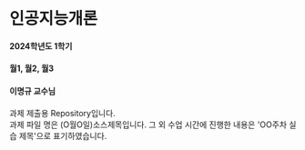 # 인공지능개론
#### 2024학년도 1학기
#### 월1, 월2, 월3
#### 이명규 교수님
과제 제출용 Repository입니다.  
과제 파일 명은 (O월O일)소스제목입니다.
그 외 수업 시간에 진행한 내용은 'OO주차 실습 제목'으로 표기하였습니다.
